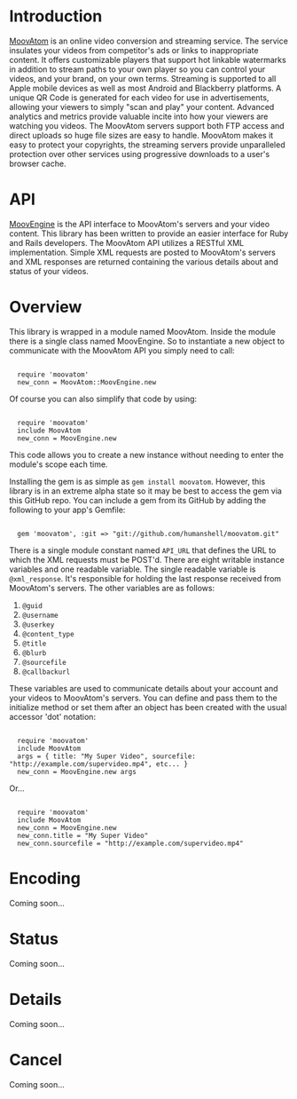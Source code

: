 Introduction
============

[MoovAtom](http://moovatom.com/ "MoovAtom Homepage") is an online video conversion and streaming service. The service insulates your videos from competitor's ads or links to inappropriate content. It offers customizable players that support hot linkable watermarks in addition to stream paths to your own player so you can control your videos, and your brand, on your own terms. Streaming is supported to all Apple mobile devices as well as most Android and Blackberry platforms. A unique QR Code is generated for each video for use in advertisements, allowing your viewers to simply "scan and play" your content. Advanced analytics and metrics provide valuable incite into how your viewers are watching you videos. The MoovAtom servers support both FTP access and direct uploads so huge file sizes are easy to handle. MoovAtom makes it easy to protect your copyrights, the streaming servers provide unparalleled protection over other services using progressive downloads to a user's browser cache.


API
===

[MoovEngine](http://www.moovatom.com/support/api/1.0 "MoovEngine API") is the API interface to MoovAtom's servers and your video content. This library has been written to provide an easier interface for Ruby and Rails developers. The MoovAtom API utilizes a RESTful XML implementation. Simple XML requests are posted to MoovAtom's servers and XML responses are returned containing the various details about and status of your videos.


Overview
========
This library is wrapped in a module named MoovAtom. Inside the module there is a single class named MoovEngine. So to instantiate a new object to communicate with the MoovAtom API you simply need to call:

<code>
  require 'moovatom'  
  new_conn = MoovAtom::MoovEngine.new
</code>

Of course you can also simplify that code by using:

<code>
  require 'moovatom'  
  include MoovAtom  
  new_conn = MoovEngine.new
</code>

This code allows you to create a new instance without needing to enter the module's scope each time.

Installing the gem is as simple as `gem install moovatom`. However, this library is in an extreme alpha state so it may be best to access the gem via this GitHub repo. You can include a gem from its GitHub by adding the following to your app's Gemfile:

<code>
  gem 'moovatom', :git => "git://github.com/humanshell/moovatom.git"
</code>

There is a single module constant named `API_URL` that defines the URL to which the XML requests must be POST'd. There are eight writable instance variables and one readable variable. The single readable variable is `@xml_response`. It's responsible for holding the last response received from MoovAtom's servers. The other variables are as follows:

1. `@guid`
2. `@username`
3. `@userkey`
4. `@content_type`
5. `@title`
6. `@blurb`
7. `@sourcefile`
8. `@callbackurl`

These variables are used to communicate details about your account and your videos to MoovAtom's servers. You can define and pass them to the initialize method or set them after an object has been created with the usual accessor 'dot' notation:

<code>
  require 'moovatom'  
  include MoovAtom  
  args = { title: "My Super Video", sourcefile: "http://example.com/supervideo.mp4", etc... }  
  new_conn = MoovEngine.new args
</code>

Or...

<code>
  require 'moovatom'  
  include MoovAtom  
  new_conn = MoovEngine.new  
  new_conn.title = "My Super Video"  
  new_conn.sourcefile = "http://example.com/supervideo.mp4"
</code>


Encoding
========
Coming soon...


Status
======
Coming soon...


Details
=======
Coming soon...


Cancel
======
Coming soon...

